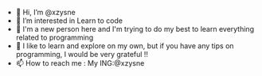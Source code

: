 - 👋 Hi, I’m @xzysne
- 👀 I’m interested in Learn to code
- 🌱 I'm a new person here and I'm trying to do my best to learn everything related to programming
- 💞️ I like to learn and explore on my own, but if you have any tips on programming, I would be very grateful !!
- 📫 How to reach me : My ING:@xzysne

<!---
xzysne/xzysne is a ✨ special ✨ repository because its `README.md` (this file) appears on your GitHub profile.
You can click the Preview link to take a look at your changes.
--->

